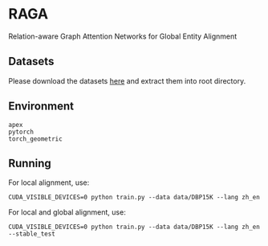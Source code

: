 # RAGA
Relation-aware Graph Attention Networks for Global Entity Alignment

## Datasets
Please download the datasets [here](https://drive.google.com/file/d/1uJ2omzIs0NCtJsGQsyFCBHCXUhoK1mkO/view?usp=sharing) and extract them into root directory.

## Environment

```
apex
pytorch
torch_geometric
```

## Running

For local alignment, use:
```
CUDA_VISIBLE_DEVICES=0 python train.py --data data/DBP15K --lang zh_en
```

For local and global alignment, use:
```
CUDA_VISIBLE_DEVICES=0 python train.py --data data/DBP15K --lang zh_en --stable_test
```
